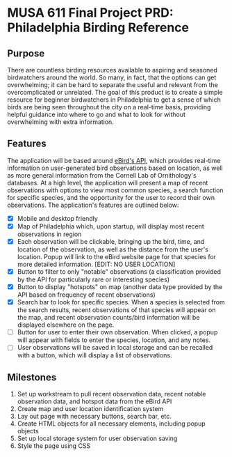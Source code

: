 # MUSA 611 Final Project PRD: Philadelphia Birding Reference

## Purpose

There are countless birding resources available to aspiring and seasoned birdwatchers around the world. So many, in fact, that the options can get overwhelming; it can be hard to separate the useful and relevant from the overcomplicated or unrelated. The goal of this product is to create a simple resource for beginner birdwatchers in Philadelphia to get a sense of which birds are being seen throughout the city on a real-time basis, providing helpful guidance into where to go and what to look for without overwhelming with extra information. 

## Features

The application will be based around [eBird's API](https://documenter.getpostman.com/view/664302/S1ENwy59), which provides real-time information on user-generated bird observations based on location, as well as more general information from the Cornell Lab of Ornithology's databases. At a high level, the application will present a map of recent observations with options to view most common species, a search function for specific species, and the opportunity for the user to record their own observations. The application's features are outlined below:

- [x] Mobile and desktop friendly
- [x] Map of Philadelphia which, upon startup, will display most recent observations in region
- [x] Each observation will be clickable, bringing up the bird, time, and location of the observation, as well as the distance from the user's location. Popup will link to the eBird website page for that species for more detailed information. [EDIT: NO USER LOCATION]
- [x] Button to filter to only "notable" observations (a classification provided by the API for particularly rare or interesting species)
- [x] Button to display "hotspots" on map (another data type provided by the API based on frequency of recent observations)
- [x] Search bar to look for specific species. When a species is selected from the search results, recent observations of that species will appear on the map, and recent observation counts/bird information will be displayed elsewhere on the page. 
- [ ] Button for user to enter their own observation. When clicked, a popup will appear with fields to enter the species, location, and any notes. 
- [ ] User observations will be saved in local storage and can be recalled with a button, which will display a list of observations.

## Milestones

1. Set up workstream to pull recent observation data, recent notable observation data, and hotspot data from the eBird API
1. Create map and user location identification system
1. Lay out page with necessary buttons, search bar, etc.
1. Create HTML objects for all necessary elements, including popup objects
1. Set up local storage system for user observation saving
1. Style the page using CSS